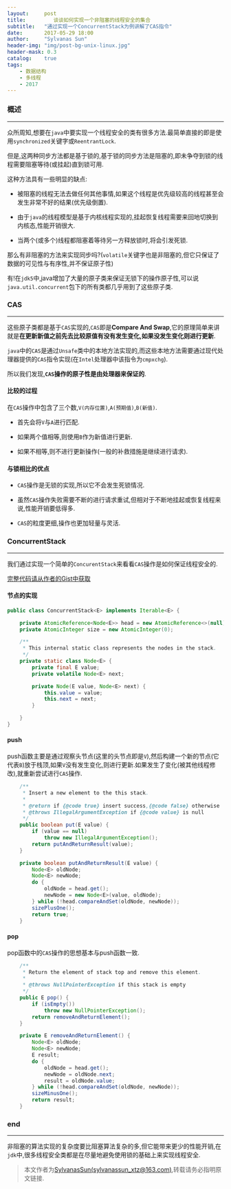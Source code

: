 ```yaml
---
layout:     post
title:         谈谈如何实现一个非阻塞的线程安全的集合
subtitle:   "通过实现一个ConcurrentStack为例讲解了CAS指令"
date:       2017-05-29 18:00
author:     "Sylvanas Sun"
header-img: "img/post-bg-unix-linux.jpg"
header-mask: 0.3
catalog:    true
tags:
    - 数据结构
    - 多线程
    - 2017
---
```



### 概述


----------


众所周知,想要在`java`中要实现一个线程安全的类有很多方法.最简单直接的即是使用`synchronized`关键字或`ReentrantLock`.

但是,这两种同步方法都是基于锁的,基于锁的同步方法是阻塞的,即未争夺到锁的线程需要阻塞等待(或挂起)直到锁可用.

这种方法具有一些明显的缺点:

 - 被阻塞的线程无法去做任何其他事情,如果这个线程是优先级较高的线程甚至会发生非常不好的结果(优先级倒置).


 - 由于`java`的线程模型是基于内核线程实现的,挂起恢复线程需要来回地切换到内核态,性能开销很大.


 - 当两个(或多个)线程都阻塞着等待另一方释放锁时,将会引发死锁.

那么有非阻塞的方法来实现同步吗?(`volatile`关键字也是非阻塞的,但它只保证了数据的可见性与有序性,并不保证原子性)

有!在`jdk5`中,java增加了大量的原子类来保证无锁下的操作原子性,可以说`java.util.concurrent`包下的所有类都几乎用到了这些原子类.

### CAS


----------


这些原子类都是基于`CAS`实现的,`CAS`即是**Compare And Swap**,它的原理简单来讲就是**在更新新值之前先去比较原值有没有发生变化,如果没发生变化则进行更新**.

`java`中的`CAS`是通过`Unsafe`类中的本地方法实现的,而这些本地方法需要通过现代处理器提供的`CAS`指令实现(在`Intel`处理器中该指令为`cmpxchg`).

所以我们发现,**`CAS`操作的原子性是由处理器来保证的**.

#### 比较的过程

在`CAS`操作中包含了三个数,`V(内存位置)`,`A(预期值)`,`B(新值)`.

 - 首先会将`V`与`A`进行匹配.


 - 如果两个值相等,则使用`B`作为新值进行更新.


 - 如果不相等,则不进行更新操作(一般的补救措施是继续进行请求).

#### 与锁相比的优点

 - `CAS`操作是无锁的实现,所以它不会发生死锁情况.

 - 虽然`CAS`操作失败需要不断的进行请求重试,但相对于不断地挂起或恢复线程来说,性能开销要低得多.

 - `CAS`的粒度更细,操作也更加轻量与灵活.

### ConcurrentStack


----------


我们通过实现一个简单的`ConcurentStack`来看看`CAS`操作是如何保证线程安全的.

[完整代码请从作者的Gist中获取][1]

#### 节点的实现

```java
public class ConcurrentStack<E> implements Iterable<E> {

    private AtomicReference<Node<E>> head = new AtomicReference<>(null);
    private AtomicInteger size = new AtomicInteger(0);

    /**
     * This internal static class represents the nodes in the stack.
     */
    private static class Node<E> {
        private final E value;
        private volatile Node<E> next;

        private Node(E value, Node<E> next) {
            this.value = value;
            this.next = next;
        }

    }
}
```

#### push

push函数主要是通过观察头节点(这里的头节点即是`V`),然后构建一个新的节点(它代表`B`)放于栈顶,如果`V`没有发生变化,则进行更新.如果发生了变化(被其他线程修改),就重新尝试进行`CAS`操作.

```java
    /**
     * Insert a new element to the this stack.
     *
     * @return if {@code true} insert success,{@code false} otherwise
     * @throws IllegalArgumentException if {@code value} is null
     */
    public boolean put(E value) {
        if (value == null)
            throw new IllegalArgumentException();
        return putAndReturnResult(value);
    }

    private boolean putAndReturnResult(E value) {
        Node<E> oldNode;
        Node<E> newNode;
        do {
            oldNode = head.get();
            newNode = new Node<E>(value, oldNode);
        } while (!head.compareAndSet(oldNode, newNode));
        sizePlusOne();
        return true;
    }
```

#### pop

pop函数中的`CAS`操作的思想基本与push函数一致.

```java
    /**
     * Return the element of stack top and remove this element.
     *
     * @throws NullPointerException if this stack is empty
     */
    public E pop() {
        if (isEmpty())
            throw new NullPointerException();
        return removeAndReturnElement();
    }

    private E removeAndReturnElement() {
        Node<E> oldNode;
        Node<E> newNode;
        E result;
        do {
            oldNode = head.get();
            newNode = oldNode.next;
            result = oldNode.value;
        } while (!head.compareAndSet(oldNode, newNode));
        sizeMinusOne();
        return result;
    }

```

### end


----------


非阻塞的算法实现的复杂度要比阻塞算法复杂的多,但它能带来更少的性能开销,在`jdk`中,很多线程安全类都是在尽量地避免使用锁的基础上来实现线程安全.

> 本文作者为[SylvanasSun(sylvanassun_xtz@163.com)][2],转载请务必指明原文链接.

[1]: https://gist.github.com/SylvanasSun/15353e5567e1890b45f516f7fe6a187d
[2]: https://github.com/SylvanasSun